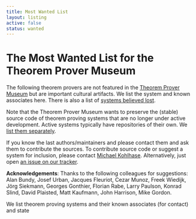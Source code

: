 ```yaml
---
title: Most Wanted List
layout: listing
active: false
status: wanted
---
```


# The Most Wanted List for the Theorem Prover Museum

The following theorem provers are not featured in the <a href="/">Theorem Prover Museum</a> but are important cultural artifacts. 
We list the system and known associates here. 
There is also a list of <a href="/lost/">systems believed lost</a>.


Note that the Theorem Prover Museum wants to preserve the (stable) source code of theorem proving systems that are no longer under active development. 
Active systems typically have repositories of their own. 
We <a href="active/">list them separately</a>.

If you know the last authors/maintainers and please contact them and ask them to contribute the sources. 
To contribute source code or suggest a system for inclusion, please contact <a href="mailto:m.kohlhase@jacobs-university.de">Michael Kohlhase</a>. 
Alternatively, just open <a href="https://github.com/theoremprover-museum/theoremprover-museum.github.io/issues/">an issue on our tracker</a>.

**Acknowledgements**: Thanks to the following colleagues for suggestions: 
Alan Bundy, Josef Urban, Jacques Fleuriot, Cezar Munoz, Freek Wiedijk, Jörg Siekmann, Georges Gonthier, Florian Rabe, Larry Paulson, Konrad Slind, David Plaisted, Matt Kaufmann, John Harrison, Mike Gordon.


We list theorem proving systems and their known associates (for contact) and state
